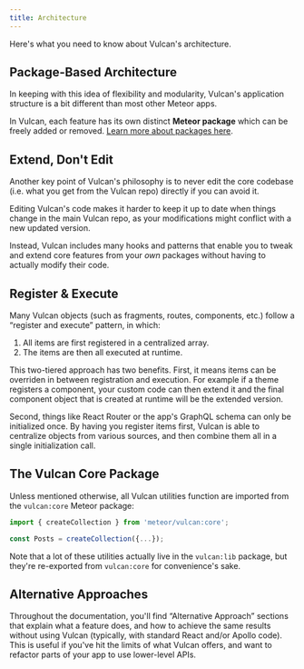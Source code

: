 ```yaml
---
title: Architecture
---
```


Here's what you need to know about Vulcan's architecture. 


## Package-Based Architecture

In keeping with this idea of flexibility and modularity, Vulcan's application structure is a bit different than most other Meteor apps. 

In Vulcan, each feature has its own distinct **Meteor package** which can be freely added or removed. [Learn more about packages here](packages.html).

## Extend, Don't Edit

Another key point of Vulcan's philosophy is to never edit the core codebase (i.e. what you get from the Vulcan repo) directly if you can avoid it. 

Editing Vulcan's code makes it harder to keep it up to date when things change in the main Vulcan repo, as your modifications might conflict with a new updated version. 

Instead, Vulcan includes many hooks and patterns that enable you to tweak and extend core features from your *own* packages without having to actually modify their code. 

## Register & Execute

Many Vulcan objects (such as fragments, routes, components, etc.) follow a “register and execute” pattern, in which:

1. All items are first registered in a centralized array.
2. The items are then all executed at runtime. 

This two-tiered approach has two benefits. First, it means items can be overriden in between registration and execution. For example if a theme registers a component, your custom code can then extend it and the final component object that is created at runtime will be the extended version.

Second, things like React Router or the app's GraphQL schema can only be initialized once. By having you register items first, Vulcan is able to centralize objects from various sources, and then combine them all in a single initialization call. 

## The Vulcan Core Package

Unless mentioned otherwise, all Vulcan utilities function are imported from the `vulcan:core` Meteor package:

```js
import { createCollection } from 'meteor/vulcan:core';

const Posts = createCollection({...});
```

Note that a lot of these utilities actually live in the `vulcan:lib` package, but they're re-exported from `vulcan:core` for convenience's sake. 

## Alternative Approaches

Throughout the documentation, you'll find “Alternative Approach” sections that explain what a feature does, and how to achieve the same results without using Vulcan (typically, with standard React and/or Apollo code). This is useful if you've hit the limits of what Vulcan offers, and want to refactor parts of your app to use lower-level APIs. 